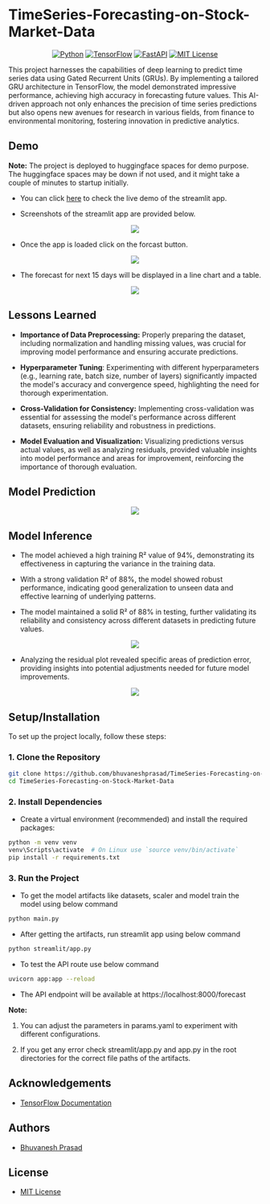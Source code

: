 # TimeSeries-Forecasting-on-Stock-Market-Data

<p align="center">
  <a href="#"><img src="https://img.shields.io/badge/Python-v3.12.2-v?label=Python&color=blue" alt="Python" /></a>
  <a href="#"><img src="https://img.shields.io/badge/Tensorflow-v2.16.2-v?color=orange" alt="TensorFlow" /></a>
  <a href="#"><img src="https://img.shields.io/badge/FastAPI-v0.111.0-v?color=%23009485" alt="FastAPI" /></a>
  <a href="https://github.com/bhuvaneshprasad/TimeSeries-Forecasting-on-Stock-Market-Data"><img src="https://img.shields.io/badge/License-MIT-green.svg" alt="MIT License" /></a>
</p>

This project harnesses the capabilities of deep learning to predict time series data using Gated Recurrent Units (GRUs). By implementing a tailored GRU architecture in TensorFlow, the model demonstrated impressive performance, achieving high accuracy in forecasting future values. This AI-driven approach not only enhances the precision of time series predictions but also opens new avenues for research in various fields, from finance to environmental monitoring, fostering innovation in predictive analytics.

## Demo
**Note:** The project is deployed to huggingface spaces for demo purpose. The huggingface spaces may be down if not used, and it might take a couple of minutes to startup initially.

- You can click [here](https://huggingface.co/spaces/bhuvaneshprasad/timeseries-forecasting) to check the live demo of the streamlit app.

- Screenshots of the streamlit app are provided below.

<div align="center">
  <img src="assets/tsHome.png">
</div>

- Once the app is loaded click on the forcast button.

<div align="center">
  <img src="assets/tsForecast.png">
</div>

- The forecast for next 15 days will be displayed in a line chart and a table.

<div align="center">
  <img src="assets/tsResults.png">
</div>

## Lessons Learned

- **Importance of Data Preprocessing:** Properly preparing the dataset, including normalization and handling missing values, was crucial for improving model performance and ensuring accurate predictions.

- **Hyperparameter Tuning**: Experimenting with different hyperparameters (e.g., learning rate, batch size, number of layers) significantly impacted the model's accuracy and convergence speed, highlighting the need for thorough experimentation.

- **Cross-Validation for Consistency:** Implementing cross-validation was essential for assessing the model's performance across different datasets, ensuring reliability and robustness in predictions.

- **Model Evaluation and Visualization:** Visualizing predictions versus actual values, as well as analyzing residuals, provided valuable insights into model performance and areas for improvement, reinforcing the importance of thorough evaluation.

## Model Prediction

<div align="center">
  <img src="assets/model_prediction.png">
</div>

## Model Inference

- The model achieved a high training R² value of 94%, demonstrating its effectiveness in capturing the variance in the training data.

- With a strong validation R² of 88%, the model showed robust performance, indicating good generalization to unseen data and effective learning of underlying patterns.

- The model maintained a solid R² of 88% in testing, further validating its reliability and consistency across different datasets in predicting future values.

<div align="center">
  <img src="assets/test_data_forecast.png">
</div>

-  Analyzing the residual plot revealed specific areas of prediction error, providing insights into potential adjustments needed for future model improvements.

<div align="center">
  <img src="assets/residual_plot.png">
</div>

## Setup/Installation

To set up the project locally, follow these steps:

### 1. Clone the Repository
```bash
git clone https://github.com/bhuvaneshprasad/TimeSeries-Forecasting-on-Stock-Market-Data
cd TimeSeries-Forecasting-on-Stock-Market-Data
```

### 2. Install Dependencies
- Create a virtual environment (recommended) and install the required packages:

```bash
python -m venv venv
venv\Scripts\activate  # On Linux use `source venv/bin/activate`
pip install -r requirements.txt
```

### 3. Run the Project

- To get the model artifacts like datasets, scaler and model train the model using below command

```bash
python main.py
```

- After getting the artifacts, run streamlit app using below command

```bash
python streamlit/app.py
```

- To test the API route use below command

```bash
uvicorn app:app --reload
```

- The API endpoint will be available at https://localhost:8000/forecast

**Note:** 
1. You can adjust the parameters in params.yaml to experiment with different configurations.

2. If you get any error check streamlit/app.py and app.py in the root directories for the correct file paths of the artifacts.

## Acknowledgements

- [TensorFlow Documentation](https://www.tensorflow.org/api_docs)

## Authors

- [Bhuvanesh Prasad](https://www.github.com/bhuvaneshprasad)


## License

- [MIT License](https://github.com/bhuvaneshprasad/TimeSeries-Forecasting-on-Stock-Market-Data/blob/main/LICENSE)
